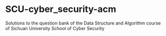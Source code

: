 # SCU-cyber_security-acm
Solutions to the question bank of the Data Structure and Algorithm course of Sichuan University School of Cyber ​​Security
